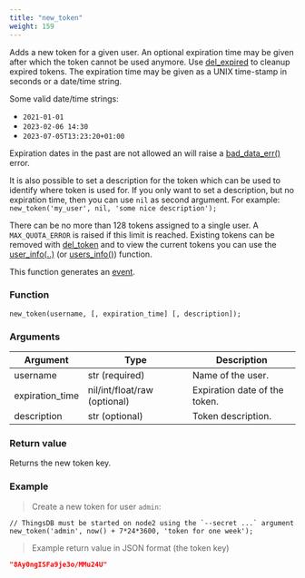 ```yaml
---
title: "new_token"
weight: 159
---
```


Adds a new token for a given user. An optional expiration time may be given after which the token cannot
be used anymore. Use [del_expired](../../thingsdb-api/del_expired) to cleanup expired tokens. The expiration time may be
given as a UNIX time-stamp in seconds or a date/time string.

Some valid date/time strings:

- `2021-01-01`
- `2023-02-06 14:30`
- `2023-07-05T13:23:20+01:00`

Expiration dates in the past are not allowed an will raise a [bad_data_err()](../../errors/bad_data_err) error.

It is also possible to set a description for the token which can be used to identify where token is used for.
If you only want to set a description, but no expiration time, then you can use `nil` as second argument.
For example: `new_token('my_user', nil, 'some nice description');`

There can be no more than 128 tokens assigned to a single user. A `MAX_QUOTA_ERROR` is raised if this limit
is reached. Existing tokens can be removed with [del_token](../../thingsdb-api/del_token) and to view the current tokens you can use the [user_info(..)](../../thingsdb-api/user_info) (or [users_info()](../../thingsdb-api/users_info)) function.

This function generates an [event](../../overview/events).

### Function

`new_token(username, [, expiration_time] [, description]);`

### Arguments

Argument | Type | Description
-------- | ---- | -----------
username | str (required) | Name of the user.
expiration_time | nil/int/float/raw (optional) | Expiration date of the token.
description | str (optional) | Token description.

### Return value

Returns the new token key.

### Example

> Create a new token for user `admin`:

```thingsdb,should_pass,@t
// ThingsDB must be started on node2 using the `--secret ...` argument
new_token('admin', now() + 7*24*3600, 'token for one week');
```

> Example return value in JSON format (the token key)

```json
"8Ay0ngISFa9je3o/MMu24U"
```
